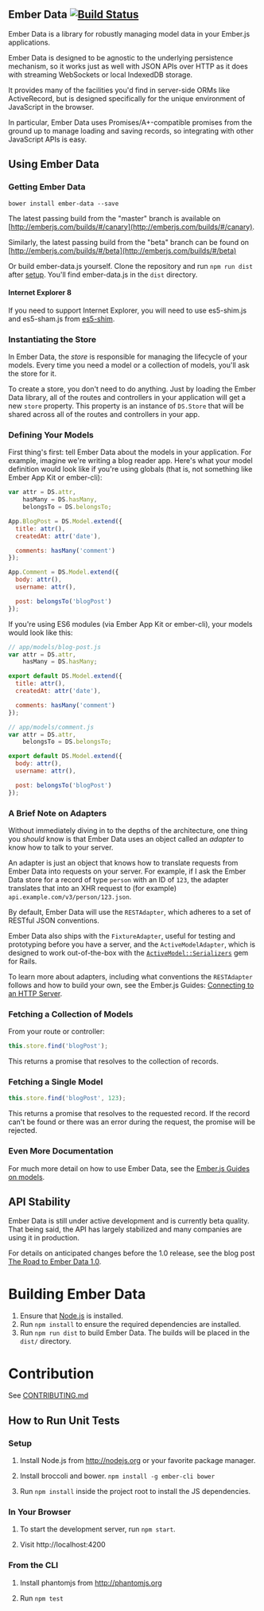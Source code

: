 ## Ember Data [![Build Status](https://secure.travis-ci.org/emberjs/data.svg?branch=master)](http://travis-ci.org/emberjs/data)

Ember Data is a library for robustly managing model data in your
Ember.js applications.

Ember Data is designed to be agnostic to the underlying persistence
mechanism, so it works just as well with JSON APIs over HTTP as it does
with streaming WebSockets or local IndexedDB storage.

It provides many of the facilities you'd find in server-side ORMs like
ActiveRecord, but is designed specifically for the unique environment of
JavaScript in the browser.

In particular, Ember Data uses Promises/A+-compatible promises from the
ground up to manage loading and saving records, so integrating with
other JavaScript APIs is easy.

## Using Ember Data

### Getting Ember Data

```no-highlight
bower install ember-data --save
```

The latest passing build from the "master" branch is available on
[http://emberjs.com/builds/#/canary](http://emberjs.com/builds/#/canary).

Similarly, the latest passing build from the "beta" branch can be found
on [http://emberjs.com/builds/#/beta](http://emberjs.com/builds/#/beta)

Or build ember-data.js yourself. Clone the repository and run `npm run dist`
after [setup](#setup). You'll find ember-data.js in the `dist` directory.

#### Internet Explorer 8

If you need to support Internet Explorer, you will need to use es5-shim.js and
es5-sham.js from [es5-shim](https://github.com/es-shims/es5-shim).

### Instantiating the Store

In Ember Data, the _store_ is responsible for managing the lifecycle of
your models. Every time you need a model or a collection of models,
you'll ask the store for it.

To create a store, you don't need to do anything. Just by loading the
Ember Data library, all of the routes and controllers in your
application will get a new `store` property. This property is an
instance of `DS.Store` that will be shared across all of the routes and
controllers in your app.

### Defining Your Models

First thing's first: tell Ember Data about the models in your
application. For example, imagine we're writing a blog reader app.
Here's what your model definition would look like if you're using
globals (that is, not something like Ember App Kit or ember-cli):

```js
var attr = DS.attr,
    hasMany = DS.hasMany,
    belongsTo = DS.belongsTo;

App.BlogPost = DS.Model.extend({
  title: attr(),
  createdAt: attr('date'),

  comments: hasMany('comment')
});

App.Comment = DS.Model.extend({
  body: attr(),
  username: attr(),

  post: belongsTo('blogPost')
});
```

If you're using ES6 modules (via Ember App Kit or ember-cli), your
models would look like this:

```js
// app/models/blog-post.js
var attr = DS.attr,
    hasMany = DS.hasMany;

export default DS.Model.extend({
  title: attr(),
  createdAt: attr('date'),

  comments: hasMany('comment')
});

// app/models/comment.js
var attr = DS.attr,
    belongsTo = DS.belongsTo;

export default DS.Model.extend({
  body: attr(),
  username: attr(),

  post: belongsTo('blogPost')
});
```

### A Brief Note on Adapters

Without immediately diving in to the depths of the architecture, one
thing you _should_ know is that Ember Data uses an object called an
_adapter_ to know how to talk to your server.

An adapter is just an object that knows how to translate requests from
Ember Data into requests on your server. For example, if I ask the Ember
Data store for a record of type `person` with an ID of `123`, the
adapter translates that into an XHR request to (for example)
`api.example.com/v3/person/123.json`.

By default, Ember Data will use the `RESTAdapter`, which adheres to a
set of RESTful JSON conventions.

Ember Data also ships with the `FixtureAdapter`, useful for testing and
prototyping before you have a server, and the `ActiveModelAdapter`,
which is designed to work out-of-the-box with the
[`ActiveModel::Serializers`](https://github.com/rails-api/active_model_serializers)
gem for Rails.

To learn more about adapters, including what conventions the
`RESTAdapter` follows and how to build your own, see the Ember.js
Guides: [Connecting to an HTTP
Server](http://emberjs.com/guides/models/connecting-to-an-http-server/).

### Fetching a Collection of Models

From your route or controller:

```js
this.store.find('blogPost');
```

This returns a promise that resolves to the collection of records.

### Fetching a Single Model

```js
this.store.find('blogPost', 123);
```

This returns a promise that resolves to the requested record. If the
record can't be found or there was an error during the request, the
promise will be rejected.

### Even More Documentation

For much more detail on how to use Ember Data, see the [Ember.js Guides
on models](http://emberjs.com/guides/models/).

## API Stability

Ember Data is still under active development and is currently beta
quality. That being said, the API has largely stabilized and many
companies are using it in production.

For details on anticipated changes before the 1.0 release, see the blog
post [The Road to Ember Data
1.0](http://emberjs.com/blog/2014/03/18/the-road-to-ember-data-1-0.html).

# Building Ember Data

1. Ensure that [Node.js](http://nodejs.org/) is installed.
2. Run `npm install` to ensure the required dependencies are installed.
3. Run `npm run dist` to build Ember Data. The builds will be placed in the `dist/` directory.

# Contribution

See [CONTRIBUTING.md](https://github.com/emberjs/data/blob/master/CONTRIBUTING.md)

## How to Run Unit Tests

### Setup

1. Install Node.js from http://nodejs.org or your favorite package manager.

2. Install broccoli and bower. `npm install -g ember-cli bower`

3. Run `npm install` inside the project root to install the JS dependencies.

### In Your Browser

1. To start the development server, run `npm start`.

2. Visit http://localhost:4200

### From the CLI

1. Install phantomjs from http://phantomjs.org

2. Run `npm test`

